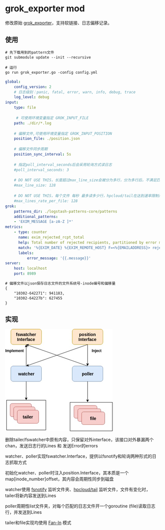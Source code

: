 grok_exporter mod
=============

修改原始 [grok_exporter](https://github.com/fstab/grok_exporter)，支持软链接、日志偏移记录。

## 使用

```shell
# 先下载用到的pattern文件
git submodule update --init --recursive

# 运行
go run grok_exporter.go -config config.yml
```

```yaml
global:
    config_version: 2
    # 日志级别：panic, fatal, error, warn, info, debug, trace
    log_level: debug
input:
    type: file
    
     # 可使用环境变量指定 GROK_INPUT_FILE
    path: ./dir/*.log
        
    # 偏移文件,可使用环境变量指定 GROK_INPUT_POSITION
    position_file: ./position.json
    
    # 偏移文件同步周期
    position_sync_interval: 5s
    
    # 指定poll_interval_seconds后会采用轮询方式读日志
    #poll_interval_seconds: 3
    
    # DO NOT USE THIS，长度超过max_line_size会被分为多行，分为多行后，不满足匹配格式
    #max_line_size: 128
    
    # DO NOT USE THIS，每个文件 每秒 最多读多少行，hpcloud/tail在达到速率限制后，冷却1s完，不会自动去读余下内容
    #max_lines_rate_per_file: 128
grok:
    patterns_dir: ./logstash-patterns-core/patterns
    additional_patterns:
    - 'EXIM_MESSAGE [a-zA-Z ]*'
metrics:
    - type: counter
      name: exim_rejected_rcpt_total
      help: Total number of rejected recipients, partitioned by error message.
      match: '%{EXIM_DATE} %{EXIM_REMOTE_HOST} F=<%{EMAILADDRESS}> rejected RCPT <%{EMAILADDRESS}>: %{EXIM_MESSAGE:message}'
      labels:
          error_message: '{{.message}}'
server:
    host: localhost
    port: 8989

```

```
# 偏移文件以json保存日志文件的文件系统号-inode编号和偏移量
{
    "10302-642271": 941183,
    "10302-64227b": 627455
}
```

## 实现

![implementation diagram](images/grok.jpg)

删除tailer/fswatcher中原有内容，只保留对外interface，该接口对外暴漏两个chan，发送日志行的Lines 和 发送Error的errors

watcher、poller实现fswatcher.Interface，提供以fsnotify和轮询两种形式的日志抓取方式

初始化watcher、poller时注入position.Interface，其本质是一个 map[inode_number]offset，其内容会周期性同步到磁盘

watcher使用 [fsnotify](https://github.com/fsnotify/fsnotify) 监听文件夹、[hpcloud/tail](https://github.com/hpcloud/tail) 监听文件，文件有变化时，tailer将新内容发送到Lines

poller周期性list文件夹，对每个匹配的日志文件开一个goroutine (file)读取日志行，并发送到Lines

tailer和file实现均使用 [Fan-In](https://github.com/tmrts/go-patterns/blob/master/messaging/fan_in.md) 模式